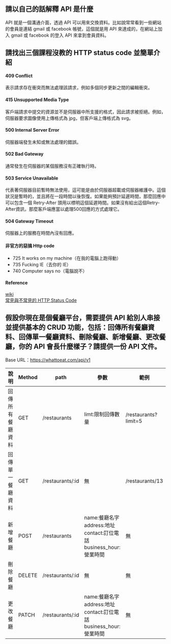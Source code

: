 ## 請以自己的話解釋 API 是什麼
API 就是一個溝通介面，透過 API 可以用來交換資料。比如說常常看到一些網站的會員是連結 gmail 或 facebook 帳號，這個就是用 API 來達成的，在網站上加入 gmail 或 facebook 的登入 API 來拿到會員資料。


## 請找出三個課程沒教的 HTTP status code 並簡單介紹

#### 409 Conflict
表示請求存在衝突而無法處理該請求，例如多個同步更新之間的編輯衝突。

#### 415 Unsupported Media Type
客戶端請求中提交的資源並不是伺服器中所支援的格式，因此請求被拒絕。例如，伺服器要求圖像使用上傳格式為 jpg，但客戶端上傳格式為 svg。

#### 500 Internal Server Error
伺服器端發生未知或無法處理的錯誤。

#### 502 Bad Gateway
通常發生在伺服器的某個服務沒有正確執行時。

#### 503 Service Unavailable
代表著伺服器目前暫時無法使用，這可能是由於伺服器超載或伺服器維護中。這個狀況是暫時的，並且將在一段時間以後恢復。如果能夠預計延遲時間，那麼回應中可以包含一個 Retry-After 頭用以標明這個延遲時間。如果沒有給出這個Retry-After資訊，那麼客戶端應當以處理500回應的方式處理它。

#### 504 Gateway Timeout
伺服器上的服務在時間內沒有回應。

#### 非官方的惡搞 Http code
- 725 It works on my machine（在我的電腦上跑得動）
- 735 Fucking IE（去你的 IE）
- 740 Computer says no（電腦說不）

#### Reference
[wiki](https://zh.wikipedia.org/wiki/HTTP%E7%8A%B6%E6%80%81%E7%A0%81)  
[常見與不常見的 HTTP Status Code](https://noob.tw/http-status-code/)  

## 假設你現在是個餐廳平台，需要提供 API 給別人串接並提供基本的 CRUD 功能，包括：回傳所有餐廳資料、回傳單一餐廳資料、刪除餐廳、新增餐廳、更改餐廳，你的 API 會長什麼樣子？請提供一份 API 文件。

Base URL：https://whattoeat.com/api/v1

| 說明 | Method | path | 參數 | 範例 |
|------|-------|-------|-------|-------|
|回傳所有餐廳資料|GET|/restaurants|limt:限制回傳數量|/restaurants?limit=5|
|回傳單一餐廳資料|GET|/restaurants/:id|無|/restaurants/13|
|新增餐廳|POST|/restaurants|name:餐廳名字</br>address:地址</br>contact:訂位電話</br>business_hour:營業時間|無|
|刪除餐廳|DELETE|/restaurants/:id|無|無|
|更改餐廳|PATCH|/restaurants/:id|name:餐廳名字</br>address:地址</br>contact:訂位電話</br>business_hour:營業時間|無|